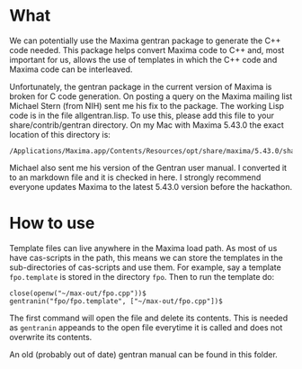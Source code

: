 # What

We can potentially use the Maxima gentran package to generate the C++
code needed. This package helps convert Maxima code to C++ and, most
important for us, allows the use of templates in which the C++ code
and Maxima code can be interleaved.

Unfortunately, the gentran package in the current version of Maxima is
broken for C code generation. On posting a query on the Maxima mailing
list Michael Stern (from NIH) sent me his fix to the package. The
working Lisp code is in the file allgentran.lisp. To use this, please
add this file to your share/contrib/gentran directory. On my Mac with
Maxima 5.43.0 the exact location of this directory is:

```
/Applications/Maxima.app/Contents/Resources/opt/share/maxima/5.43.0/share/contrib/gentran
```

Michael also sent me his version of the Gentran user manual. I
converted it to an markdown file and it is checked in here. I strongly
recommend everyone updates Maxima to the latest 5.43.0 version before
the hackathon.

# How to use

Template files can live anywhere in the Maxima load path. As most of
us have cas-scripts in the path, this means we can store the templates
in the sub-directories of cas-scripts and use them. For example, say a
template ```fpo.template``` is stored in the directory ```fpo```. Then
to run the template do:

```
close(openw("~/max-out/fpo.cpp"))$
gentranin("fpo/fpo.template", ["~/max-out/fpo.cpp"])$
```

The first command will open the file and delete its contents. This is
needed as ```gentranin``` appeands to the open file everytime it is
called and does not overwrite its contents.

An old (probably out of date) gentran manual can be found in this folder.
